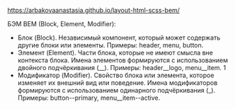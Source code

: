 https://arbakovaanastasia.github.io/layout-html-scss-bem/

БЭМ BEM (Block, Element, Modifier):
- Блок (Block). Независимый компонент, который может содержать другие блоки или элементы. Примеры: header, menu, button.
- Элемент (Element). Части блока, которые не имеют смысла вне контекста блока. Имена элементов формируются с использованием двойного подчёркивания (__). Примеры: header__logo, menu__item. 1
- Модификатор (Modifier). Свойство блока или элемента, которое изменяет их внешний вид или поведение. Имена модификаторов формируются с использованием одинарного подчёркивания (_). Примеры: button--primary, menu__item--active. 
